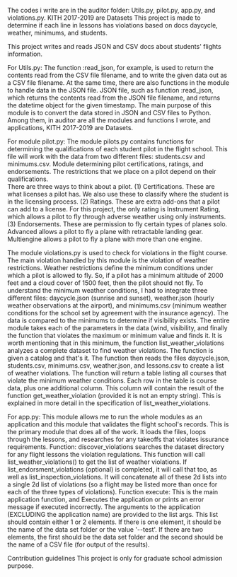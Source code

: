 The codes i write are in the auditor folder: Utils.py, pilot.py, app.py, and violations.py. KITH 2017-2019 are Datasets
This project is made to determine if each line in lessons has violations based on docs daycycle, weather, minimums, and students.


This project writes and reads JSON and CSV docs about students' flights information. 

For Utils.py:
The function :read_json, for example, is used to return the contents read from the CSV file filename, and to write the given data out as a CSV file filename. At the same time, there are also functions in the module to handle data in the JSON file. JSON file, such as function :read_json, which returns the contents read from the JSON file filename, and returns the datetime object for the given timestamp. 
The main purpose of this module is to convert the data stored in JSON and CSV files to Python.
Among them, in auditor are all the modules and functions I wrote, and applications, KITH 2017-2019 are Datasets.

For module pilot.py:
The module pilots.py contains functions for determining the qualifications of each student pilot in the flight school. This file will work with the data from two different files: students.csv and minimums.csv. Module determining pilot certifications, ratings, and endorsements. The restrictions that we place on a pilot depend on their qualifications.  
There are three ways to think about a pilot. (1) Certifications. These are what licenses a pilot has.  We also use these to classify where the student is in the licensing process.
(2) Ratings. These are extra add-ons that a pilot can add to a license. For this project,
the only rating is Instrument Rating, which allows a pilot to fly through adverse weather
using only instruments.
(3) Endorsements. These are permission to fly certain types of planes solo. Advanced 
allows a pilot to fly a plane with retractable landing gear. Multiengine allows a pilot
to fly a plane with more than one engine.

The module violations.py is used to check for violations in the flight course. The main violation handled by this module is the violation of weather restrictions. Weather restrictions define the minimum conditions under which a pilot is allowed to fly. So, if a pilot has a minimum altitude of 2000 feet and a cloud cover of 1500 feet, then the pilot should not fly. To understand the minimum weather conditions, I had to integrate three different files: daycycle.json (sunrise and sunset), weather.json (hourly weather observations at the airport), and minimums.csv (minimum weather conditions for the school set by agreement with the insurance agency). The data is compared to the minimums to determine if visibility exists. The entire module takes each of the parameters in the data (wind, visibility, and finally the function that violates the maximum or minimum value and finds it. It is worth mentioning that in this minimum, the function list_weather_violations analyzes a complete dataset to find weather violations. The function is given a catalog and that's it. The function then reads the files daycycle.json, students.csv, minimums.csv, weather.json, and lessons.csv to create a list of weather violations. The function will return a table listing all courses that violate the minimum weather conditions. Each row in the table is course data, plus one additional column. This column will contain the result of the function get_weather_violation (provided it is not an empty string). This is explained in more detail in the specification of list_weather_violations.


For app.py:
This module allows me to run the whole modules as an application and this module that validates the flight school's records. This is the primary module that does all of the work. It loads the files, loops through the lessons, and researches for any takeoffs that violates issurance requirements.
Function: discover_violations searches the dataset directory for any flight lessons the violation regulations. This function will call list_weather_violations() to get the list of weather violations. If list_endorsment_violations (optional) is completed, it will call that too, as well as list_inspection_violations.  It will concatenate all of these 2d lists into a single 2d list of violations (so a flight may be listed more than once for each of the three types of violations).
Function execute: This is the main application function, and Executes the application or prints an error message if executed incorrectly. The arguments to the application (EXCLUDING the application name) are provided to the list args. This list should contain either 1 or 2 elements.  If there is one element, it should be the name of the data set folder or the value '--test'.  If there are two elements, the first should be the data set folder and the second should be the name of a CSV file (for output of the results). 

Contribution guidelines
This project is only for graduate school admission purpose.
